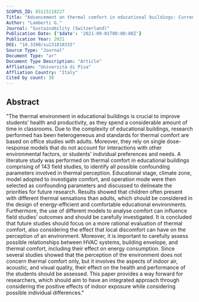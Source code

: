 ```yaml
---
SCOPUS_ID: 85115118227
Title: "Advancement on thermal comfort in educational buildings: Current issues and way forward"
Author: "Lamberti G."
Journal: "Sustainability (Switzerland)"
Publication Date: {'$date': '2021-09-01T00:00:00Z'}
Publication Year: 2021
DOI: "10.3390/su131810315"
Source Type: "Journal"
Document Type: "ar"
Document Type Description: "Article"
Affliation: "Università di Pisa"
Affliation Country: "Italy"
Cited by count: 38
---
```


## Abstract
"The thermal environment in educational buildings is crucial to improve students’ health and productivity, as they spend a considerable amount of time in classrooms. Due to the complexity of educational buildings, research performed has been heterogeneous and standards for thermal comfort are based on office studies with adults. Moreover, they rely on single dose-response models that do not account for interactions with other environmental factors, or students’ individual preferences and needs. A literature study was performed on thermal comfort in educational buildings comprising of 143 field studies, to identify all possible confounding parameters involved in thermal perception. Educational stage, climate zone, model adopted to investigate comfort, and operation mode were then selected as confounding parameters and discussed to delineate the priorities for future research. Results showed that children often present with different thermal sensations than adults, which should be considered in the design of energy-efficient and comfortable educational environments. Furthermore, the use of different models to analyse comfort can influence field studies’ outcomes and should be carefully investigated. It is concluded that future studies should focus on a more rational evaluation of thermal comfort, also considering the effect that local discomfort can have on the perception of an environment. Moreover, it is important to carefully assess possible relationships between HVAC systems, building envelope, and thermal comfort, including their effect on energy consumption. Since several studies showed that the perception of the environment does not concern thermal comfort only, but it involves the aspects of indoor air, acoustic, and visual quality, their effect on the health and performance of the students should be assessed. This paper provides a way forward for researchers, which should aim to have an integrated approach through considering the positive effects of indoor exposure while considering possible individual differences."
